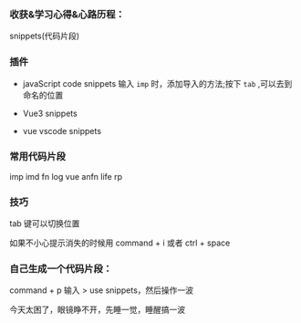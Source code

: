 ### 收获&学习心得&心路历程：

snippets(代码片段)

### 插件

- javaScript code snippets
输入 `imp` 时，添加导入的方法;按下 `tab` ,可以去到命名的位置

- Vue3 snippets
- vue vscode snippets

### 常用代码片段

imp   imd   fn   log  vue  anfn   life   rp

### 技巧

tab 键可以切换位置

如果不小心提示消失的时候用 command + i  或者 ctrl + space

### 自己生成一个代码片段：

command + p 输入 > use snippets，然后操作一波

今天太困了，眼镜睁不开，先睡一觉，睡醒搞一波